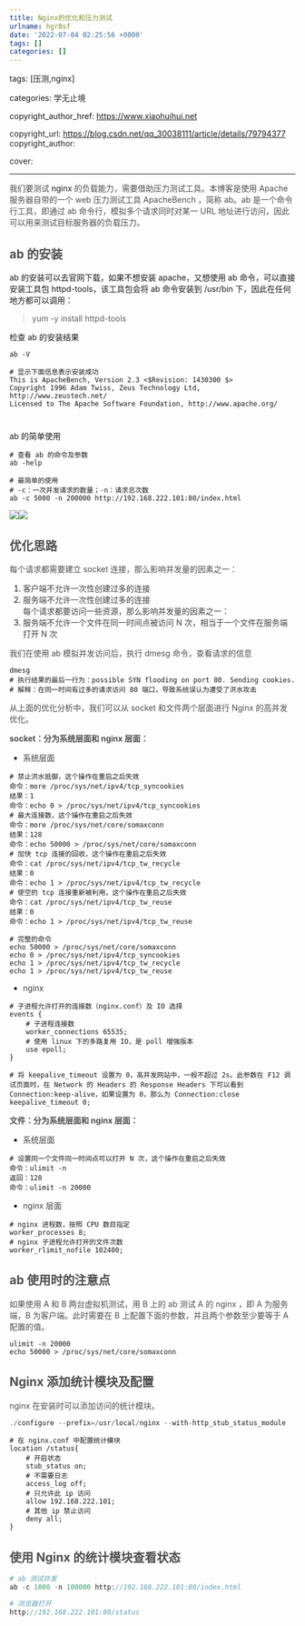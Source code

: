 ```yaml
---
title: Nginx的优化和压力测试
urlname: hgr8sf
date: '2022-07-04 02:25:56 +0000'
tags: []
categories: []
---
```


tags: [压测,nginx]

categories: <font style="color:rgb(38, 38, 38);">学无止境</font>

copyright_author_href: https://www.xiaohuihui.net

<font style="color:rgb(38, 38, 38);">copyright_url: </font>https://blog.csdn.net/qq_30038111/article/details/79794377<font style="color:rgb(38, 38, 38);">  
</font><font style="color:rgb(38, 38, 38);">copyright_author: </font>

<font style="color:rgb(33, 37, 41);">cover:</font>

---

<font style="color:rgb(77, 77, 77);">我们要测试 </font>nginx<font style="color:rgb(77, 77, 77);"> 的负载能力，需要借助压力测试工具。本博客是使用 Apache 服务器自带的一个 web 压力测试工具 ApacheBench ，简称 ab。ab 是一个命令行工具，即通过 ab 命令行，模拟多个请求同时对某一 URL 地址进行访问，因此可以用来测试目标服务器的负载压力。</font><font style="color:rgb(51, 51, 51);">  
</font>

## <font style="color:rgb(79, 79, 79);">ab 的安装</font>

ab 的安装可以去官网下载，如果不想安装 apache，又想使用 ab 命令，可以直接安装工具包 httpd-tools，该工具包会将 ab 命令安装到 /usr/bin 下，因此在任何地方都可以调用：

> yum -y install httpd-tools

检查 ab 的安装结果

```shell
ab -V

# 显示下面信息表示安装成功
This is ApacheBench, Version 2.3 <$Revision: 1430300 $>
Copyright 1996 Adam Twiss, Zeus Technology Ltd, http://www.zeustech.net/
Licensed to The Apache Software Foundation, http://www.apache.org/
```

#

ab 的简单使用

```shell
# 查看 ab 的命令及参数
ab -help
```

```shell
# 最简单的使用
# -c：一次并发请求的数量；-n：请求总次数
ab -c 5000 -n 200000 http://192.168.222.101:80/index.html
```

![](https://cdn.nlark.com/yuque/0/2022/png/27022430/1656901686719-232b21a9-be96-433a-9922-d3da97cd4a03.png)![](https://cdn.nlark.com/yuque/0/2022/png/27022430/1656901712665-f366e7d2-1b3a-4c35-9f3f-07c9558c4cea.png)

## <font style="color:rgb(79, 79, 79);">优化思路</font>

<font style="color:rgb(77, 77, 77);">每个请求都需要建立 socket 连接，那么影响并发量的因素之一：</font>

1. <font style="color:rgba(0, 0, 0, 0.75);">客户端不允许一次性创建过多的连接</font>
2. <font style="color:rgba(0, 0, 0, 0.75);">服务端不允许一次性创建过多的连接  
   </font><font style="color:rgba(0, 0, 0, 0.75);">每个请求都要访问一些资源，那么影响并发量的因素之一：</font>
3. <font style="color:rgba(0, 0, 0, 0.75);">服务端不允许一个文件在同一时间点被访问 N 次，相当于一个文件在服务端打开 N 次</font>

<font style="color:rgb(77, 77, 77);">我们在使用 ab 模拟并发访问后，执行 dmesg 命令，查看请求的信息</font>

```shell
dmesg
# 执行结果的最后一行为：possible SYN flooding on port 80. Sending cookies.
# 解释：在同一时间有过多的请求访问 80 端口，导致系统误认为遭受了洪水攻击
```

<font style="color:rgb(77, 77, 77);">从上面的优化分析中，我们可以从 socket 和文件两个层面进行 Nginx 的高并发优化。</font>

**<font style="color:rgb(77, 77, 77);">socket：分为系统层面和 nginx 层面：</font>**

- <font style="color:rgba(0, 0, 0, 0.75);">系统层面</font>

```shell
# 禁止洪水抵御，这个操作在重启之后失效
命令：more /proc/sys/net/ipv4/tcp_syncookies
结果：1
命令：echo 0 > /proc/sys/net/ipv4/tcp_syncookies
# 最大连接数，这个操作在重启之后失效
命令：more /proc/sys/net/core/somaxconn
结果：128
命令：echo 50000 > /proc/sys/net/core/somaxconn
# 加快 tcp 连接的回收，这个操作在重启之后失效
命令：cat /proc/sys/net/ipv4/tcp_tw_recycle
结果：0
命令：echo 1 > /proc/sys/net/ipv4/tcp_tw_recycle
# 使空的 tcp 连接重新被利用，这个操作在重启之后失效
命令：cat /proc/sys/net/ipv4/tcp_tw_reuse
结果：0
命令：echo 1 > /proc/sys/net/ipv4/tcp_tw_reuse

# 完整的命令
echo 50000 > /proc/sys/net/core/somaxconn
echo 0 > /proc/sys/net/ipv4/tcp_syncookies
echo 1 > /proc/sys/net/ipv4/tcp_tw_recycle
echo 1 > /proc/sys/net/ipv4/tcp_tw_reuse
```

- <font style="color:rgba(0, 0, 0, 0.75);">nginx</font>

```shell
# 子进程允许打开的连接数（nginx.conf）及 IO 选择
events {
    # 子进程连接数
    worker_connections 65535;
    # 使用 linux 下的多路复用 IO，是 poll 增强版本
    use epoll;
}

# 将 keepalive_timeout 设置为 0，高并发网站中，一般不超过 2s。此参数在 F12 调试页面时，在 Network 的 Headers 的 Response Headers 下可以看到 Connection:keep-alive，如果设置为 0，那么为 Connection:close
keepalive_timeout 0;
```

**<font style="color:rgb(77, 77, 77);">文件：分为系统层面和 nginx 层面：</font>**

- <font style="color:rgba(0, 0, 0, 0.75);">系统层面</font>

```shell
# 设置同一个文件同一时间点可以打开 N 次，这个操作在重启之后失效
命令：ulimit -n
返回：128
命令：ulimit -n 20000
```

- <font style="color:rgba(0, 0, 0, 0.75);">nginx 层面</font>

```shell
# nginx 进程数，按照 CPU 数目指定
worker_processes 8;
# nginx 子进程允许打开的文件次数
worker_rlimit_nofile 102400;
```

## <font style="color:rgb(79, 79, 79);">ab 使用时的注意点</font>

<font style="color:rgb(77, 77, 77);">如果使用 A 和 B 两台虚拟机测试，用 B 上的 ab 测试 A 的 nginx ，即 A 为服务端，B 为客户端。此时需要在 B 上配置下面的参数，并且两个参数至少要等于 A 配置的值。</font>

```shell
ulimit -n 20000
echo 50000 > /proc/sys/net/core/somaxconn
```

## <font style="color:rgb(79, 79, 79);">Nginx 添加统计模块及配置</font>

<font style="color:rgb(77, 77, 77);">nginx 在安装时可以添加访问的统计模块。</font>

```php
./configure --prefix=/usr/local/nginx --with-http_stub_status_module
```

```shell
# 在 nginx.conf 中配置统计模块
location /status{
    # 开启状态
    stub_status on;
    # 不需要日志
    access_log off;
    # 只允许此 ip 访问
    allow 192.168.222.101;
    # 其他 ip 禁止访问
    deny all;
}
```

## <font style="color:rgb(79, 79, 79);">使用 Nginx 的统计模块查看状态</font>

```php
# ab 测试并发
ab -c 1000 -n 100000 http://192.168.222.101:80/index.html
```

```php
# 浏览器打开
http://192.168.222.101:80/status
```
